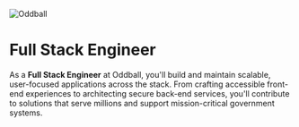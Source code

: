 ![Oddball](https://oddball.io/wp-content/uploads/2024/01/Oddball-Logo-High-Res.png)

# Full Stack Engineer

As a **Full Stack Engineer** at Oddball, you'll build and maintain scalable, user-focused applications across the stack. From crafting accessible front-end experiences to architecting secure back-end services, you'll contribute to solutions that serve millions and support mission-critical government systems.

